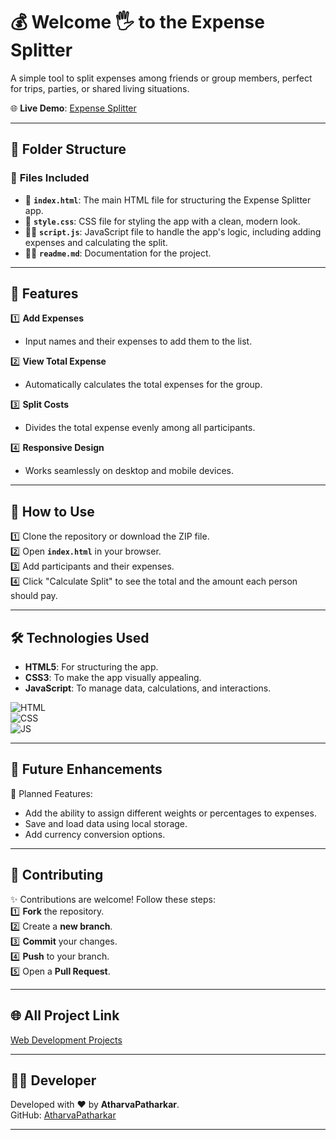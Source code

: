 # 💰 Welcome 🖐 to the Expense Splitter

A simple tool to split expenses among friends or group members, perfect for trips, parties, or shared living situations.

🌐 **Live Demo**: [Expense Splitter](https://atharvapatharkar.github.io/web-development-projects/Expense%20Splitter/index.html)  

---

## 📂 Folder Structure

### 🔸 **Files Included**
- 📄 **`index.html`**: The main HTML file for structuring the Expense Splitter app.
- 🎨 **`style.css`**: CSS file for styling the app with a clean, modern look.
- 🧑‍💻 **`script.js`**: JavaScript file to handle the app's logic, including adding expenses and calculating the split.
- 🧑‍💻 **`readme.md`**: Documentation for the project.

---

## 🌟 Features

1️⃣ **Add Expenses**  
   - Input names and their expenses to add them to the list.  

2️⃣ **View Total Expense**  
   - Automatically calculates the total expenses for the group.  

3️⃣ **Split Costs**  
   - Divides the total expense evenly among all participants.  

4️⃣ **Responsive Design**  
   - Works seamlessly on desktop and mobile devices.  

---

## 🚀 How to Use

1️⃣ Clone the repository or download the ZIP file.  
2️⃣ Open **`index.html`** in your browser.  
3️⃣ Add participants and their expenses.  
4️⃣ Click "Calculate Split" to see the total and the amount each person should pay.  

---

## 🛠️ Technologies Used

- **HTML5**: For structuring the app.  
- **CSS3**: To make the app visually appealing.  
- **JavaScript**: To manage data, calculations, and interactions.  

![HTML](https://img.shields.io/badge/html5%20-%23E34F26.svg?&style=for-the-badge&logo=html5&logoColor=white)  
![CSS](https://img.shields.io/badge/css3%20-%231572B6.svg?&style=for-the-badge&logo=css3&logoColor=white)  
![JS](https://img.shields.io/badge/javascript%20-%23323330.svg?&style=for-the-badge&logo=javascript&logoColor=%23F7DF1E)

---

## 🔮 Future Enhancements

📌 Planned Features:  
- Add the ability to assign different weights or percentages to expenses.  
- Save and load data using local storage.  
- Add currency conversion options.  

---

## 🤝 Contributing

✨ Contributions are welcome! Follow these steps:  
1️⃣ **Fork** the repository.  
2️⃣ Create a **new branch**.  
3️⃣ **Commit** your changes.  
4️⃣ **Push** to your branch.  
5️⃣ Open a **Pull Request**.  

---
## 🌐 All Project Link

[Web Development Projects](https://atharvapatharkar.github.io/web-development-projects/)

---

## 🧑‍💻 Developer

Developed with ❤️ by **AtharvaPatharkar**.  
GitHub: [AtharvaPatharkar](https://github.com/AtharvaPatharkar)

---